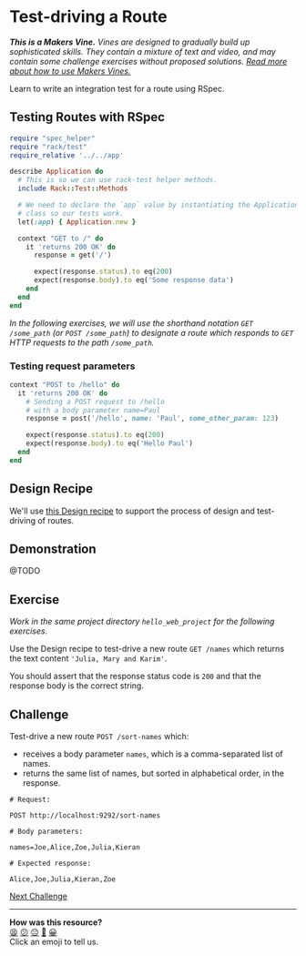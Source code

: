 # Test-driving a Route

_**This is a Makers Vine.** Vines are designed to gradually build up sophisticated skills. They contain a mixture of text and video, and may contain some challenge exercises without proposed solutions. [Read more about how to use Makers
Vines.](https://github.com/makersacademy/course/blob/main/labels/vines.md)_

Learn to write an integration test for a route using RSpec.

## Testing Routes with RSpec

```ruby
require "spec_helper"
require "rack/test"
require_relative '../../app'

describe Application do
  # This is so we can use rack-test helper methods.
  include Rack::Test::Methods

  # We need to declare the `app` value by instantiating the Application
  # class so our tests work.
  let(:app) { Application.new }

  context "GET to /" do
    it 'returns 200 OK' do
      response = get('/')

      expect(response.status).to eq(200)
      expect(response.body).to eq('Some response data')
    end
  end
end
```

_In the following exercises, we will use the shorthand notation `GET /some_path` (or `POST /some_path`) to designate a route which responds to `GET` HTTP requests to the path `/some_path`._ 

### Testing request parameters

```ruby
context "POST to /hello" do
  it 'returns 200 OK' do
    # Sending a POST request to /hello
    # with a body parameter name=Paul
    response = post('/hello', name: 'Paul', some_other_param: 123)

    expect(response.status).to eq(200)
    expect(response.body).to eq('Hello Paul')
  end
end
```

## Design Recipe

We'll use [this Design recipe](../resources/sinatra_route_design_recipe_template.md) to support the process of design and test-driving of routes.

## Demonstration

@TODO

## Exercise

_Work in the same project directory `hello_web_project` for the following exercises._

Use the Design recipe to test-drive a new route `GET /names` which returns the text content `'Julia, Mary and Karim'`.

You should assert that the response status code is `200` and that the response body is the correct string.

## Challenge

Test-drive a new route `POST /sort-names` which:
  * receives a body parameter `names`, which is a comma-separated list of names.
  * returns the same list of names, but sorted in alphabetical order, in the response.

```
# Request:

POST http://localhost:9292/sort-names

# Body parameters:

names=Joe,Alice,Zoe,Julia,Kieran

# Expected response:

Alice,Joe,Julia,Kieran,Zoe
```

[Next Challenge](04_sending_json_response.md)

<!-- BEGIN GENERATED SECTION DO NOT EDIT -->

---

**How was this resource?**  
[😫](https://airtable.com/shrUJ3t7KLMqVRFKR?prefill_Repository=makersacademy/web-applications&prefill_File=challenges/03_test_driving_a_route.md&prefill_Sentiment=😫) [😕](https://airtable.com/shrUJ3t7KLMqVRFKR?prefill_Repository=makersacademy/web-applications&prefill_File=challenges/03_test_driving_a_route.md&prefill_Sentiment=😕) [😐](https://airtable.com/shrUJ3t7KLMqVRFKR?prefill_Repository=makersacademy/web-applications&prefill_File=challenges/03_test_driving_a_route.md&prefill_Sentiment=😐) [🙂](https://airtable.com/shrUJ3t7KLMqVRFKR?prefill_Repository=makersacademy/web-applications&prefill_File=challenges/03_test_driving_a_route.md&prefill_Sentiment=🙂) [😀](https://airtable.com/shrUJ3t7KLMqVRFKR?prefill_Repository=makersacademy/web-applications&prefill_File=challenges/03_test_driving_a_route.md&prefill_Sentiment=😀)  
Click an emoji to tell us.

<!-- END GENERATED SECTION DO NOT EDIT -->
